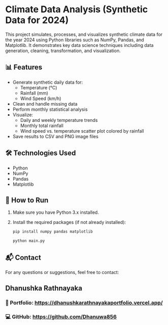 # Climate Data Analysis (Synthetic Data for 2024)

This project simulates, processes, and visualizes synthetic climate data for the year 2024 using Python libraries such as NumPy, Pandas, and Matplotlib. It demonstrates key data science techniques including data generation, cleaning, transformation, and visualization.

## 📊 Features

- Generate synthetic daily data for:
  - Temperature (°C)
  - Rainfall (mm)
  - Wind Speed (km/h)
- Clean and handle missing data
- Perform monthly statistical analysis
- Visualize:
  - Daily and weekly temperature trends
  - Monthly total rainfall
  - Wind speed vs. temperature scatter plot colored by rainfall
- Save results to CSV and PNG image files

## 🛠️ Technologies Used

- Python
- NumPy
- Pandas
- Matplotlib



## 🚀 How to Run

1. Make sure you have Python 3.x installed.
2. Install the required packages (if not already installed):

   ```bash
   pip install numpy pandas matplotlib
   ```

   ```bash
   python main.py
   ```

## 📬 Contact

For any questions or suggestions, feel free to contact:

## Dhanushka Rathnayaka
### 🔗 Portfolio: https://dhanushkarathnayakaportfolio.vercel.app/

### 💻 GitHub: https://github.com/Dhanuwa856
